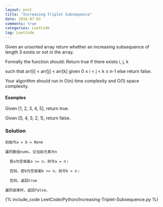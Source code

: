 ```yaml
---
layout: post
title: "Increasing Triplet Subsequence"
date: 2016-07-02
comments: true
categories: LeetCode
tag: LeetCode
---
```


Given an unsorted array return whether an increasing subsequence of length 3 exists or not in the array.

Formally the function should:
Return true if there exists i, j, k 

such that arr[i] < arr[j] < arr[k] given 0 ≤ i < j < k ≤ n-1 else return false.

Your algorithm should run in O(n) time complexity and O(1) space complexity.

#### Examples
Given [1, 2, 3, 4, 5],
return true.

Given [5, 4, 3, 2, 1],
return false.

<!--more-->
### Solution
```
初始令a = b = None

遍历数组nums，记当前元素为n

  若a为空或者a >= n，则令a = n；

  否则，若b为空或者b >= n，则令b = n；

  否则，返回true

遍历结束时，返回false。
```
{% include_code LeetCode/Python/Increasing-Triplet-Subsequence.py %}
